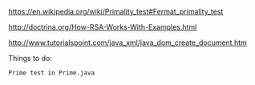 https://en.wikipedia.org/wiki/Primality_test#Fermat_primality_test

http://doctrina.org/How-RSA-Works-With-Examples.html

http://www.tutorialspoint.com/java_xml/java_dom_create_document.htm


Things to do:

	Prime test in Prime.java